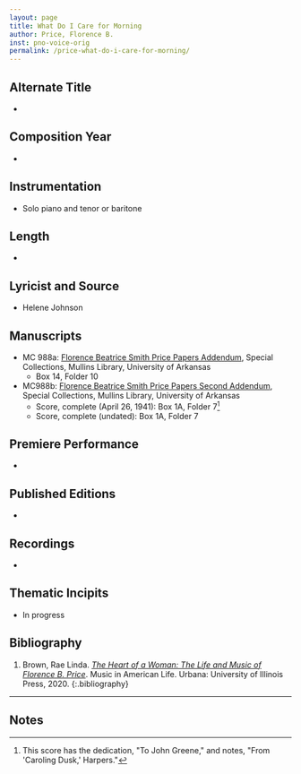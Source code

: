 ```yaml
---
layout: page
title: What Do I Care for Morning
author: Price, Florence B.
inst: pno-voice-orig
permalink: /price-what-do-i-care-for-morning/
---
```


## Alternate Title
- 

## Composition Year
- 

## Instrumentation
- Solo piano and tenor or baritone

## Length
- 

## Lyricist and Source
- Helene Johnson

## Manuscripts
- MC 988a: <a href="https://uark.as.atlas-sys.com/repositories/2/resources/1522" target="_blank">Florence Beatrice Smith Price Papers Addendum</a>, Special Collections, Mullins Library, University of Arkansas
    * Box 14, Folder 10
- MC988b: <a href="https://uark.as.atlas-sys.com/repositories/2/resources/696/" target="_blank">Florence Beatrice Smith Price Papers Second Addendum</a>, Special Collections, Mullins Library, University of Arkansas
    * Score, complete (April 26, 1941): Box 1A, Folder 7[^fn1]
    * Score, complete (undated): Box 1A, Folder 7

## Premiere Performance
- 

## Published Editions
- 

## Recordings
- 

## Thematic Incipits
- In progress

## Bibliography
1. Brown, Rae Linda. <a href="https://www.worldcat.org/title/1122800180" target="_blank">*The Heart of a Woman: The Life and Music of Florence B. Price*</a>. Music in American Life. Urbana: University of Illinois Press, 2020.
{:.bibliography}

---

## Notes
[^fn1]: This score has the dedication, "To John Greene," and notes, "From 'Caroling Dusk,' Harpers."
